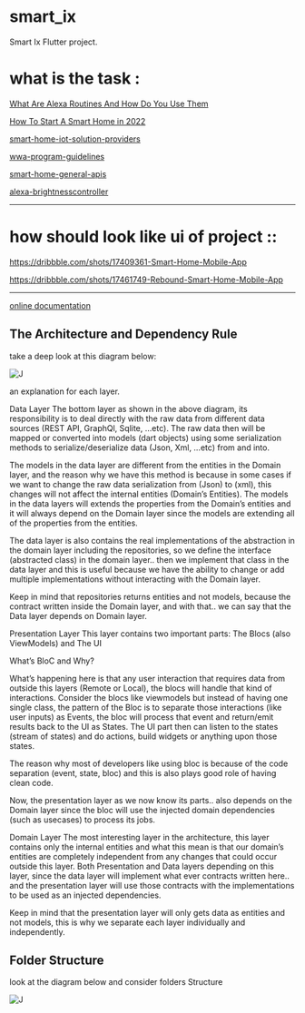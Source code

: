 # smart_ix

Smart Ix Flutter project.

# what is the task :


[What Are Alexa Routines And How Do You Use Them](https://youtu.be/AwYn31iql0Q)

[How To Start A Smart Home in 2022](https://youtu.be/mI86siMLX_o)

[smart-home-iot-solution-providers](https://developer.amazon.com/en-US/docs/alexa/smarthome/smart-home-iot-solution-providers.html)

[wwa-program-guidelines](https://developer.amazon.com/support/legal/wwa-program-guidelines)

[smart-home-general-apis](https://developer.amazon.com/en-US/docs/alexa/device-apis/smart-home-general-apis.html)

[alexa-brightnesscontroller](https://developer.amazon.com/en-US/docs/alexa/device-apis/alexa-brightnesscontroller.html)

-------------------------------------------------------------------------------

# how should look like ui of project ::

https://dribbble.com/shots/17409361-Smart-Home-Mobile-App

https://dribbble.com/shots/17461749-Rebound-Smart-Home-Mobile-App

-------------------------------------------------------------------------------


[online documentation](https://docs.flutter.dev/)
 

## The Architecture and Dependency Rule

take a deep look at this diagram below:

<img src="https://miro.medium.com/max/700/1*N_XONqoIoxQIExSn2yVNDQ.png" alt="J" style="max-width: 100%;">

an explanation for each layer.

Data Layer
The bottom layer as shown in the above diagram, its responsibility is to deal directly with the raw data from different data sources (REST API, GraphQl, Sqlite, …etc). The raw data then will be mapped or converted into models (dart objects) using some serialization methods to serialize/deserialize data (Json, Xml, …etc) from and into.

The models in the data layer are different from the entities in the Domain layer, and the reason why we have this method is because in some cases if we want to change the raw data serialization from (Json) to (xml), this changes will not affect the internal entities (Domain’s Entities). The models in the data layers will extends the properties from the Domain’s entities and it will always depend on the Domain layer since the models are extending all of the properties from the entities.

The data layer is also contains the real implementations of the abstraction in the domain layer including the repositories, so we define the interface (abstracted class) in the domain layer.. then we implement that class in the data layer and this is useful because we have the ability to change or add multiple implementations without interacting with the Domain layer.

Keep in mind that repositories returns entities and not models, because the contract written inside the Domain layer, and with that.. we can say that the Data layer depends on Domain layer.

Presentation Layer
This layer contains two important parts: The Blocs (also ViewModels) and The UI

What’s BloC and Why?

What’s happening here is that any user interaction that requires data from outside this layers (Remote or Local), the blocs will handle that kind of interactions. Consider the blocs like viewmodels but instead of having one single class, the pattern of the Bloc is to separate those interactions (like user inputs) as Events, the bloc will process that event and return/emit results back to the UI as States. The UI part then can listen to the states (stream of states) and do actions, build widgets or anything upon those states.

The reason why most of developers like using bloc is because of the code separation (event, state, bloc) and this is also plays good role of having clean code.

Now, the presentation layer as we now know its parts.. also depends on the Domain layer since the bloc will use the injected domain dependencies (such as usecases) to process its jobs.

Domain Layer
The most interesting layer in the architecture, this layer contains only the internal entities and what this mean is that our domain’s entities are completely independent from any changes that could occur outside this layer. Both Presentation and Data layers depending on this layer, since the data layer will implement what ever contracts written here.. and the presentation layer will use those contracts with the implementations to be used as an injected dependencies.

Keep in mind that the presentation layer will only gets data as entities and not models, this is why we separate each layer individually and independently.


## Folder Structure

look at the diagram below and consider folders Structure

<img src="https://miro.medium.com/max/700/1*xR0QbSgfoODe3rH0nPwpPg.png" alt="J" style="max-width: 100%;">
